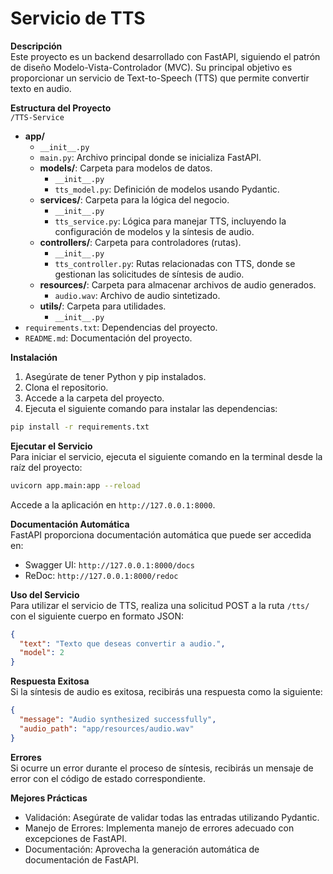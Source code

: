 **Servicio de TTS**
===================

**Descripción**\
Este proyecto es un backend desarrollado con FastAPI, siguiendo el patrón de diseño Modelo-Vista-Controlador (MVC). Su principal objetivo es proporcionar un servicio de Text-to-Speech (TTS) que permite convertir texto en audio.

**Estructura del Proyecto**\
`/TTS-Service`

-   **app/**
    -   `__init__.py`
    -   `main.py`: Archivo principal donde se inicializa FastAPI.
    -   **models/**: Carpeta para modelos de datos.
        -   `__init__.py`
        -   `tts_model.py`: Definición de modelos usando Pydantic.
    -   **services/**: Carpeta para la lógica del negocio.
        -   `__init__.py`
        -   `tts_service.py`: Lógica para manejar TTS, incluyendo la configuración de modelos y la síntesis de audio.
    -   **controllers/**: Carpeta para controladores (rutas).
        -   `__init__.py`
        -   `tts_controller.py`: Rutas relacionadas con TTS, donde se gestionan las solicitudes de síntesis de audio.
    -   **resources/**: Carpeta para almacenar archivos de audio generados.
        -   `audio.wav`: Archivo de audio sintetizado.
    -   **utils/**: Carpeta para utilidades.
        -   `__init__.py`
-   `requirements.txt`: Dependencias del proyecto.
-   `README.md`: Documentación del proyecto.

**Instalación**

1.  Asegúrate de tener Python y pip instalados.
2.  Clona el repositorio.
3.  Accede a la carpeta del proyecto.
4.  Ejecuta el siguiente comando para instalar las dependencias:

```bash
pip install -r requirements.txt
```

**Ejecutar el Servicio**\
Para iniciar el servicio, ejecuta el siguiente comando en la terminal desde la raíz del proyecto:

```bash
uvicorn app.main:app --reload
```

Accede a la aplicación en `http://127.0.0.1:8000`.

**Documentación Automática**\
FastAPI proporciona documentación automática que puede ser accedida en:

-   Swagger UI: `http://127.0.0.1:8000/docs`
-   ReDoc: `http://127.0.0.1:8000/redoc`

**Uso del Servicio**\
Para utilizar el servicio de TTS, realiza una solicitud POST a la ruta `/tts/` con el siguiente cuerpo en formato JSON:

```json
{
  "text": "Texto que deseas convertir a audio.",
  "model": 2
}
```

**Respuesta Exitosa**\
Si la síntesis de audio es exitosa, recibirás una respuesta como la siguiente:

```json
{
  "message": "Audio synthesized successfully",
  "audio_path": "app/resources/audio.wav"
}
```

**Errores**\
Si ocurre un error durante el proceso de síntesis, recibirás un mensaje de error con el código de estado correspondiente.

**Mejores Prácticas**

-   Validación: Asegúrate de validar todas las entradas utilizando Pydantic.
-   Manejo de Errores: Implementa manejo de errores adecuado con excepciones de FastAPI.
-   Documentación: Aprovecha la generación automática de documentación de FastAPI.